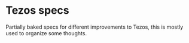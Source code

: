 # Tezos specs

Partially baked specs for different improvements to Tezos,
this is mostly used to organize some thoughts.
